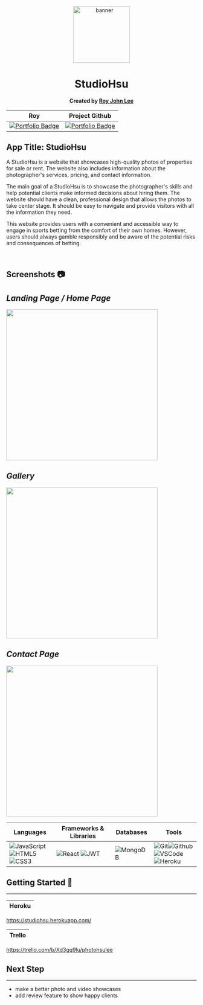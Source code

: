 <div align="center" id="banner">
   <img width="150" alt="banner" src="https://scontent-lax3-1.xx.fbcdn.net/v/t39.30808-6/240607306_1666013586934567_7564167589232605578_n.jpg?_nc_cat=110&ccb=1-7&_nc_sid=09cbfe&_nc_ohc=r-uZ3YZyW6IAX998NaY&_nc_ht=scontent-lax3-1.xx&oh=00_AfAzfxSz4K_3eZ8EmaGZG5TQdVIyP-6vwAtu4qLfXitPvw&oe=64312CC9">
</div>

<div align="center" id="header">

# StudioHsu
**Created by [Roy John Lee](https://www.linkedin.com/in/roy-john-lee/)**

</div>

<div align="center" id="socialbuttons">


 | Roy  | Project Github
| ------- | -------- |
[![Portfolio Badge](https://img.shields.io/badge/-GitHub-05122A?style=flat&logo=github)](https://github.com/https://github.com/royjohnlee) | [![Portfolio Badge](https://img.shields.io/badge/-GitHub-05122A?style=flat&logo=github)](https://github.com/royjohnlee/studioHsu)



</div>


## App Title: StudioHsu
A StudioHsu is a website that showcases high-quality photos of properties for sale or rent. The website also includes information about the photographer's services, pricing, and contact information.

The main goal of a StudioHsu is to showcase the photographer's skills and help potential clients make informed decisions about hiring them. The website should have a clean, professional design that allows the photos to take center stage. It should be easy to navigate and provide visitors with all the information they need.


This website provides users with a convenient and accessible way to engage in sports betting from the comfort of their own homes. However, users should always gamble responsibly and be aware of the potential risks and consequences of betting.


<br>

##  Screenshots 📷
 *Landing Page / Home Page*
------------

<img src="https://i.imgur.com/aUxlGBj.png" width="400">

*Gallery*
------------
<img src="https://i.imgur.com/J7E0yNu.jpg" width="400">

 *Contact Page*
------------
<img src="https://i.imgur.com/VHPP8Zd.jpg" width="400">



 | Languages  | Frameworks & Libraries  | Databases| Tools |
| -------- | --------- | -- | -- |
| ![JavaScript](https://img.shields.io/badge/-JavaScript-05122A?style=flat&logo=javascript)<br> ![HTML5](https://img.shields.io/badge/-HTML5-05122A?style=flat&logo=html5) ![CSS3](https://img.shields.io/badge/-CSS-05122A?style=flat&logo=css3) | ![React](https://img.shields.io/badge/-React-05122A?style=flat&logo=react) ![JWT](https://img.shields.io/badge/-JSON_Web_Tokens-05122A?style=flat&logo=jsonwebtokens)| ![MongoDB](https://img.shields.io/badge/-MongoDB-05122A?style=flat&logo=mongodb) |  ![Git](https://img.shields.io/badge/-Git-05122A?style=flat&logo=git)![Github](https://img.shields.io/badge/-GitHub-05122A?style=flat&logo=github) <br> ![VSCode](https://img.shields.io/badge/-VS_Code-05122A?style=flat&logo=visualstudio) ![Heroku](https://img.shields.io/badge/-Heroku-05122A?style=flat&logo=heroku)



##  Getting Started 📸
----------------------
| Heroku  |
| -------- |
https://studiohsu.herokuapp.com/


| Trello  |
| -------- |
https://trello.com/b/Xd3gq9lu/photohsulee


## Next Step
------------
- make a better photo and video showcases
- add review feature to show happy clients
